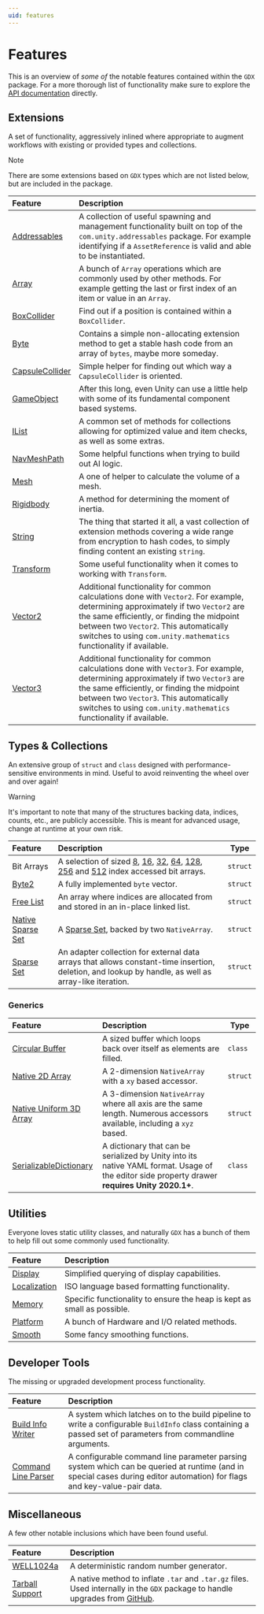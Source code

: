```yaml
---
uid: features
---
```

# Features

This is an overview of *some of* the notable features contained within the `GDX` package. For a more thorough list of functionality make sure to explore the [API documentation](/api/GDX.html) directly.

## Extensions

A set of functionality, aggressively  inlined where appropriate to augment workflows with existing or provided types and collections.

> [!NOTE]
> There are some extensions based on `GDX` types which are not listed below, but are included in the package.

Feature | Description
:--- | :---
[Addressables](xref:GDX.AddressablesExtensions) | A collection of useful spawning and management functionality built on top of the `com.unity.addressables` package. For example identifying if a `AssetReference` is valid and able to be instantiated.
[Array](xref:GDX.ArrayExtensions) | A bunch of `Array` operations which are commonly used by other methods. For example getting the last or first index of an item or value in an `Array`.
[BoxCollider](xref:GDX.BoxColliderExtensions) | Find out if a position is contained within a `BoxCollider`.
[Byte](xref:GDX.ByteExtensions) | Contains a simple non-allocating extension method to get a stable hash code from an array of `bytes`, maybe more someday.
[CapsuleCollider](xref:GDX.CapsuleColliderExtensions) | Simple helper for finding out which way a `CapsuleCollider` is oriented.
[GameObject](xref:GDX.GameObjectExtensions) | After this long, even Unity can use a little help with some of its fundamental component based systems.
[IList](xref:GDX.IListExtensions) | A common set of methods for collections allowing for optimized value and item checks, as well as some extras.
[NavMeshPath](xref:GDX.NavMeshPathExtensions) | Some helpful functions when trying to build out AI logic.
[Mesh](xref:GDX.MeshExtensions) | A one of helper to calculate the volume of a mesh.
[Rigidbody](xref:GDX.RigidbodyExtensions) | A method for determining the moment of inertia.
[String](xref:GDX.StringExtensions) | The thing that started it all, a vast collection of extension methods covering a wide range from encryption to hash codes, to simply finding content an existing `string`.
[Transform](xref:GDX.TransformExtensions) | Some useful functionality when it comes to working with `Transform`.
[Vector2](xref:GDX.Vector2Extensions) | Additional functionality for common calculations done with `Vector2`. For example, determining approximately if two `Vector2` are the same efficiently, or finding the midpoint between two `Vector2`. This automatically switches to using `com.unity.mathematics` functionality if available.
[Vector3](xref:GDX.Vector3Extensions) | Additional functionality for common calculations done with `Vector3`. For example, determining approximately if two `Vector3` are the same efficiently, or finding the midpoint between two `Vector3`. This automatically switches to using `com.unity.mathematics` functionality if available.

## Types & Collections

An extensive group of `struct` and `class` designed with performance-sensitive environments in mind. Useful to avoid reinventing the wheel over and over again!

> [!WARNING]
> It's important to note that many of the structures backing data, indices, counts, etc., are publicly accessible. This is meant for advanced usage, change at runtime at your own risk. 

Feature | Description | Type
:--- | :--- | ---
Bit Arrays | A selection of sized [8](xref:GDX.Collections.BitArray8), [16](xref:GDX.Collections.BitArray16), [32](xref:GDX.Collections.BitArray32), [64](xref:GDX.Collections.BitArray64), [128](xref:GDX.Collections.BitArray128), [256](xref:GDX.Collections.BitArray256) and [512](xref:GDX.Collections.BitArray512) index accessed bit arrays. | `struct`
[Byte2](xref:GDX.Mathematics.Byte2) | A fully implemented `byte` vector. | `struct`
[Free List](xref:GDX.Collections.FreeList) | An array where indices are allocated from and stored in an in-place linked list. | `struct`
[Native Sparse Set](xref:GDX.Collections.NativeSparseSet) | A [Sparse Set](xref:GDX.Collections.NativeSparseSet), backed by two `NativeArray`. | `struct`
[Sparse Set](xref:GDX.Collections.NativeSparseSet) | An adapter collection for external data arrays that allows constant-time insertion, deletion, and lookup by handle, as well as array-like iteration. | `struct`

### Generics

Feature | Description | Type
:--- | :--- | ---
[Circular Buffer](xref:GDX.Collections.Generic.CircularBuffer`1) | A sized buffer which loops back over itself as elements are filled. | `class`
[Native 2D Array](xref:GDX.Collections.Generic.NativeArray2D`1) | A 2-dimension `NativeArray` with a `xy` based accessor. | `struct`
[Native Uniform 3D Array](xref:GDX.Collections.Generic.NativeUniformArray3D`1) | A 3-dimension `NativeArray` where all axis are the same length. Numerous accessors available, including a `xyz` based. | `struct`
[SerializableDictionary](xref:GDX.Collections.Generic.SerializableDictionary`2) | A dictionary that can be serialized by Unity into its native YAML format. Usage of the editor side property drawer **requires Unity 2020.1+**. | `class`

## Utilities

Everyone loves static utility classes, and naturally `GDX` has a bunch of them to help fill out some commonly used functionality.

Feature | Description
:--- | :---
[Display](xref:GDX.Display) | Simplified querying of display capabilities.
[Localization](xref:GDX.Localization) | ISO language based formatting functionality.
[Memory](xref:GDX.Memory) | Specific functionality to ensure the heap is kept as small as possible.
[Platform](xref:GDX.Platform) | A bunch of Hardware and I/O related methods.
[Smooth](xref:GDX.Mathematics.Smooth) | Some fancy smoothing functions.

## Developer Tools

The missing or upgraded development process functionality.

Feature | Description
:--- | :---
[Build Info Writer](xref:GDX.Editor.Build.BuildInfoProvider) | A system which latches on to the build pipeline to write a configurable `BuildInfo` class containing a passed set of parameters from commandline arguments.
[Command Line Parser](xref:GDX.Developer.CommandLineParser) | A configurable command line parameter parsing system which can be queried at runtime (and in special cases during editor automation) for flags and key-value-pair data.

## Miscellaneous

A few other notable inclusions which have been found useful.

Feature | Description
:--- | :---
[WELL1024a](xref:GDX.Mathematics.Random.WELL1024a) | A deterministic random number generator.
[Tarball Support](xref:GDX.IO.Compression.TarFile) | A native method to inflate `.tar` and `.tar.gz` files. Used internally in the `GDX` package to handle upgrades from [GitHub](https://github.com/dotBunny/GDX/releases).
